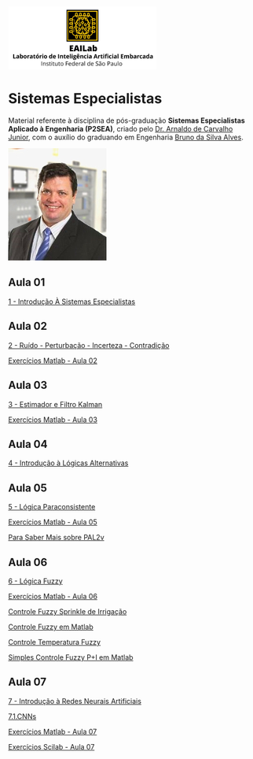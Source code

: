 <img src="Logo_Dourado.jpg" style="width:60%;">

# Sistemas Especialistas

Material referente à disciplina de pós-graduação **Sistemas Especialistas Aplicado à Engenharia (P2SEA)**, criado pelo [Dr. Arnaldo de Carvalho Junior](https://www.linkedin.com/in/arnaldocarvalho/), com o auxílio do graduando em Engenharia [Bruno da Silva Alves](https://www.linkedin.com/in/bruno-alves-839813237).

<img src="foto.jpg" alt="foto">

## **Aula 01**

[1 - Introdução À Sistemas Especialistas](https://github.com/EAILAB-IFSP/Expert_Systems/blob/Expert_Systems/1%20-%20Introdu%C3%A7%C3%A3o%20%C3%80%20Sistemas%20Especialistas.pdf)

## **Aula 02**

[2 - Ruído - Perturbação - Incerteza - Contradição](https://github.com/EAILAB-IFSP/Expert_Systems/blob/Expert_Systems/2%20-%20Ru%C3%ADdo%20-%20Perturba%C3%A7%C3%A3o%20-%20Incerteza%20-%20Contradi%C3%A7%C3%A3o.pdf)

[Exercícios Matlab - Aula 02](https://drive.google.com/drive/folders/1f-4AUXFaqsKX4IAoLDa7-AArVn-BCIrt)

## **Aula 03**

[3 - Estimador e Filtro Kalman](https://github.com/EAILAB-IFSP/Expert_Systems/blob/Expert_Systems/3%20-%20Estimador%20e%20Filtro%20Kalman.pdf)

[Exercícios Matlab - Aula 03](https://drive.google.com/drive/folders/1OqLc7a4HdaIuAamFVAuKSKc73s6dPIQm)

## **Aula 04**

[4 - Introdução à Lógicas Alternativas](https://github.com/EAILAB-IFSP/Expert_Systems/blob/Expert_Systems/4%20-%20Introdu%C3%A7%C3%A3o%20%C3%A0%20L%C3%B3gicas%20Alternativas.pdf)

## **Aula 05**

[5 - Lógica Paraconsistente](https://github.com/EAILAB-IFSP/Expert_Systems/blob/Expert_Systems/5%20-%20L%C3%B3gica%20Paraconsistente.pdf)

[Exercícios Matlab - Aula 05](https://drive.google.com/drive/folders/15IEVtECJ-Ai3ohF2UFw3oPEwklUZISzA)

[Para Saber Mais sobre PAL2v](https://sites.google.com/view/prof-arnaldo/pal2v-key-points)

## **Aula 06**

[6 - Lógica Fuzzy](https://github.com/EAILAB-IFSP/Expert_Systems/blob/Expert_Systems/6%20-%20L%C3%B3gica%20Fuzzy.pdf)

[Exercícios Matlab - Aula 06](https://drive.google.com/drive/folders/19NGCoFHjQPDanZNk-FSrMKlDuxAnTN5x)

[Controle Fuzzy Sprinkle de Irrigação](https://github.com/EAILAB-IFSP/Expert_Systems/blob/Expert_Systems/Controle%20Fuzzy%20Sprinkle%20de%20Irriga%C3%A7%C3%A3o.pdf)

[Controle Fuzzy em Matlab](https://github.com/EAILAB-IFSP/Expert_Systems/blob/Expert_Systems/Controle%20Fuzzy%20em%20Matlab.pdf)

[Controle Temperatura Fuzzy](https://github.com/EAILAB-IFSP/Expert_Systems/blob/Expert_Systems/Controle%20Temperatura%20Fuzzy.pdf)

[Simples Controle Fuzzy P+I em Matlab](https://github.com/EAILAB-IFSP/Expert_Systems/blob/Expert_Systems/Simples%20Controle%20Fuzzy%20P%2BI%20em%20Matlab.pdf)

## **Aula 07**

[7 - Introdução à Redes Neurais Artificiais](https://github.com/EAILAB-IFSP/Expert_Systems/blob/Expert_Systems/7%20-%20Introdu%C3%A7%C3%A3o%20%C3%A0%20Redes%20Neurais%20Artificiais.pdf)

[7.1.CNNs](https://github.com/EAILAB-IFSP/Expert_Systems/blob/Expert_Systems/7.1.CNNs.pdf)

[Exercícios Matlab - Aula 07](https://drive.google.com/drive/folders/1tYynwI_ZHj-epUkL3ALc0LJ6t_Pb85MH)

[Exercícios Scilab - Aula 07](https://drive.google.com/drive/folders/1qYHy08w_S_A8kqT5Mkrwya8ITSBPYvTj)

